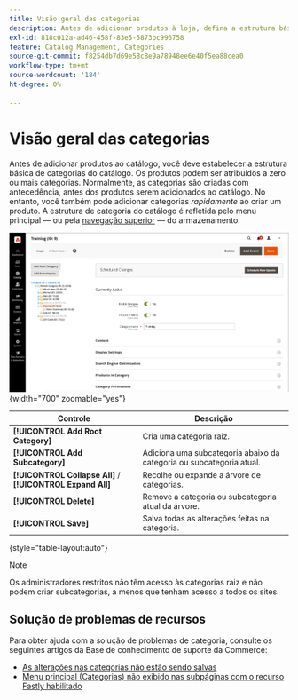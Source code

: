 ```yaml
---
title: Visão geral das categorias
description: Antes de adicionar produtos à loja, defina a estrutura básica de categorias do catálogo.
exl-id: 818c012a-ad46-458f-83e5-5873bc996758
feature: Catalog Management, Categories
source-git-commit: f8254db7d69e58c8e9a78948ee6e40f5ea88cea0
workflow-type: tm+mt
source-wordcount: '184'
ht-degree: 0%

---
```


# Visão geral das categorias

Antes de adicionar produtos ao catálogo, você deve estabelecer a estrutura básica de categorias do catálogo. Os produtos podem ser atribuídos a zero ou mais categorias. Normalmente, as categorias são criadas com antecedência, antes dos produtos serem adicionados ao catálogo. No entanto, você também pode adicionar categorias _rapidamente_ ao criar um produto. A estrutura de categoria do catálogo é refletida pelo menu principal — ou pela [navegação superior](navigation-top.md) — do armazenamento.

![Árvore de categorias](./assets/category-selected.png){width="700" zoomable="yes"}

| Controle | Descrição |
|--- |--- |
| **[!UICONTROL Add Root Category]** | Cria uma categoria raiz. |
| **[!UICONTROL Add Subcategory]** | Adiciona uma subcategoria abaixo da categoria ou subcategoria atual. |
| **[!UICONTROL Collapse All]** / **[!UICONTROL Expand All]** | Recolhe ou expande a árvore de categorias. |
| **[!UICONTROL Delete]** | Remove a categoria ou subcategoria atual da árvore. |
| **[!UICONTROL Save]** | Salva todas as alterações feitas na categoria. |

{style="table-layout:auto"}

>[!NOTE]
>
>Os administradores restritos não têm acesso às categorias raiz e não podem criar subcategorias, a menos que tenham acesso a todos os sites.

## Solução de problemas de recursos

Para obter ajuda com a solução de problemas de categoria, consulte os seguintes artigos da Base de conhecimento de suporte da Commerce:

- [As alterações nas categorias não estão sendo salvas](https://experienceleague.adobe.com/docs/commerce-knowledge-base/kb/troubleshooting/miscellaneous/changes-to-categories-are-not-being-saved.html)
- [Menu principal (Categorias) não exibido nas subpáginas com o recurso Fastly habilitado](https://experienceleague.adobe.com/docs/commerce-knowledge-base/kb/troubleshooting/miscellaneous/main-menu-categories-not-displayed-on-subpages-with-fastly-enabled.html)
